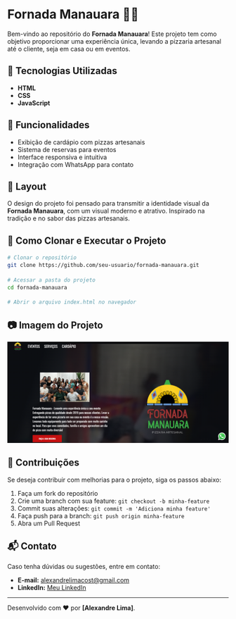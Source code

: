 # Fornada Manauara 🍕🔥

Bem-vindo ao repositório do **Fornada Manauara**! Este projeto tem como objetivo proporcionar uma experiência única, levando a pizzaria artesanal até o cliente, seja em casa ou em eventos.

## 🚀 Tecnologias Utilizadas

- **HTML**
- **CSS**
- **JavaScript**

## 📌 Funcionalidades

- Exibição de cardápio com pizzas artesanais
- Sistema de reservas para eventos
- Interface responsiva e intuitiva
- Integração com WhatsApp para contato

## 🎨 Layout

O design do projeto foi pensado para transmitir a identidade visual da **Fornada Manauara**, com um visual moderno e atrativo. Inspirado na tradição e no sabor das pizzas artesanais.

## 📂 Como Clonar e Executar o Projeto

```bash
# Clonar o repositório
git clone https://github.com/seu-usuario/fornada-manauara.git

# Acessar a pasta do projeto
cd fornada-manauara

# Abrir o arquivo index.html no navegador
```

## 📷 Imagem do Projeto

![Screenshot da Página](img/fornadamanauara.png)

## 🤝 Contribuições

Se deseja contribuir com melhorias para o projeto, siga os passos abaixo:

1. Faça um fork do repositório
2. Crie uma branch com sua feature: `git checkout -b minha-feature`
3. Commit suas alterações: `git commit -m 'Adiciona minha feature'`
4. Faça push para a branch: `git push origin minha-feature`
5. Abra um Pull Request

## 📬 Contato

Caso tenha dúvidas ou sugestões, entre em contato:
- **E-mail:** alexandrelimacost@gmail.com
- **LinkedIn:** [Meu LinkedIn](https://www.linkedin.com/in/alexandre-lima-costa/)

---

Desenvolvido com ❤️ por **[Alexandre Lima]**.
